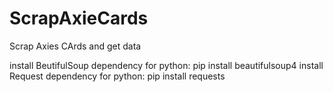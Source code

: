 # ScrapAxieCards
 Scrap Axies CArds and get data

install BeutifulSoup dependency for python: pip install beautifulsoup4
install Request dependency for python: pip install requests
